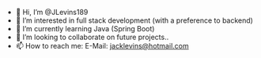 - 👋 Hi, I’m @JLevins189
- 👀 I’m interested in full stack development (with a preference to backend)
- 🌱 I’m currently learning Java (Spring Boot)
- 💞️ I’m looking to collaborate on future projects..
- 📫 How to reach me: E-Mail: jacklevins@hotmail.com

<!---
JLevins189/JLevins189 is a ✨ special ✨ repository because its `README.md` (this file) appears on your GitHub profile.
You can click the Preview link to take a look at your changes.
--->
